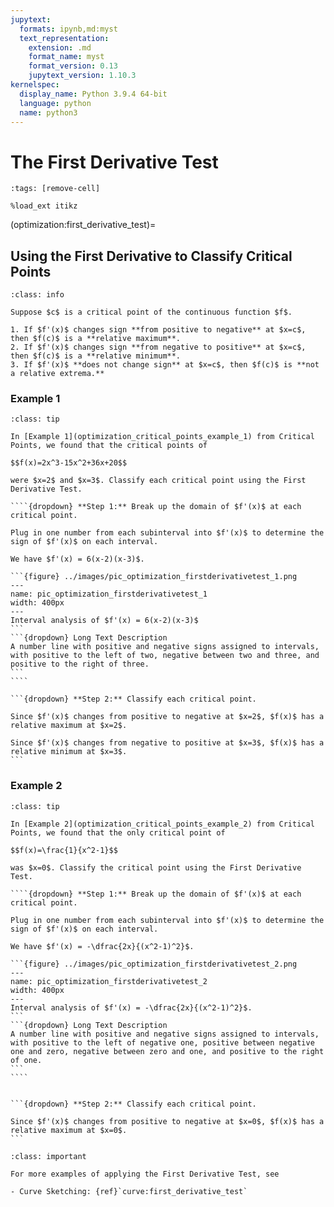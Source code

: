 ```yaml
---
jupytext:
  formats: ipynb,md:myst
  text_representation:
    extension: .md
    format_name: myst
    format_version: 0.13
    jupytext_version: 1.10.3
kernelspec:
  display_name: Python 3.9.4 64-bit
  language: python
  name: python3
---
```

# The First Derivative Test

```{code-cell}
:tags: [remove-cell]

%load_ext itikz
```
(optimization:first_derivative_test)=
## Using the First Derivative to Classify Critical Points


```{admonition} The First Derivative Test
:class: info

Suppose $c$ is a critical point of the continuous function $f$.

1. If $f'(x)$ changes sign **from positive to negative** at $x=c$, then $f(c)$ is a **relative maximum**.
2. If $f'(x)$ changes sign **from negative to positive** at $x=c$, then $f(c)$ is a **relative minimum**. 
3. If $f'(x)$ **does not change sign** at $x=c$, then $f(c)$ is **not a relative extrema.** 
```

### Example 1
`````{admonition} Classifying critical points using the first derivative test
:class: tip 

In [Example 1](optimization_critical_points_example_1) from Critical Points, we found that the critical points of 

$$f(x)=2x^3-15x^2+36x+20$$ 

were $x=2$ and $x=3$. Classify each critical point using the First Derivative Test. 

````{dropdown} **Step 1:** Break up the domain of $f'(x)$ at each critical point.

Plug in one number from each subinterval into $f'(x)$ to determine the sign of $f'(x)$ on each interval.

We have $f'(x) = 6(x-2)(x-3)$.

```{figure} ../images/pic_optimization_firstderivativetest_1.png
---
name: pic_optimization_firstderivativetest_1
width: 400px
---
Interval analysis of $f'(x) = 6(x-2)(x-3)$
```
```{dropdown} Long Text Description
A number line with positive and negative signs assigned to intervals, with positive to the left of two, negative between two and three, and positive to the right of three.
```
````

```{dropdown} **Step 2:** Classify each critical point.

Since $f'(x)$ changes from positive to negative at $x=2$, $f(x)$ has a relative maximum at $x=2$.

Since $f'(x)$ changes from negative to positive at $x=3$, $f(x)$ has a relative minimum at $x=3$.
```
`````

### Example 2
`````{admonition} Classifying critical points using the first derivative test
:class: tip 

In [Example 2](optimization_critical_points_example_2) from Critical Points, we found that the only critical point of 

$$f(x)=\frac{1}{x^2-1}$$ 

was $x=0$. Classify the critical point using the First Derivative Test. 

````{dropdown} **Step 1:** Break up the domain of $f'(x)$ at each critical point.

Plug in one number from each subinterval into $f'(x)$ to determine the sign of $f'(x)$ on each interval.

We have $f'(x) = -\dfrac{2x}{(x^2-1)^2}$.

```{figure} ../images/pic_optimization_firstderivativetest_2.png
---
name: pic_optimization_firstderivativetest_2
width: 400px
---
Interval analysis of $f'(x) = -\dfrac{2x}{(x^2-1)^2}$.
```
```{dropdown} Long Text Description
A number line with positive and negative signs assigned to intervals, with positive to the left of negative one, positive between negative one and zero, negative between zero and one, and positive to the right of one.
```
````


```{dropdown} **Step 2:** Classify each critical point.

Since $f'(x)$ changes from positive to negative at $x=0$, $f(x)$ has a relative maximum at $x=0$.
```
`````


```{admonition} More Practice
:class: important

For more examples of applying the First Derivative Test, see

- Curve Sketching: {ref}`curve:first_derivative_test`

```